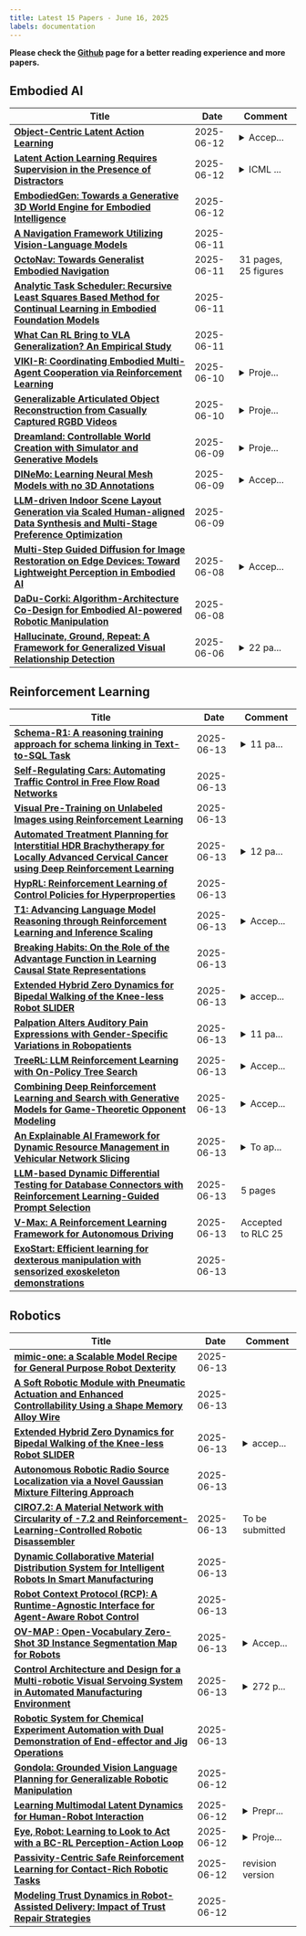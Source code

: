```yaml
---
title: Latest 15 Papers - June 16, 2025
labels: documentation
---
```

**Please check the [Github](https://github.com/zezhishao/MTS_Daily_ArXiv) page for a better reading experience and more papers.**

## Embodied AI
| **Title** | **Date** | **Comment** |
| --- | --- | --- |
| **[Object-Centric Latent Action Learning](http://arxiv.org/abs/2502.09680v2)** | 2025-06-12 | <details><summary>Accep...</summary><p>Accepted by Workshop on World Models at ICLR 2025</p></details> |
| **[Latent Action Learning Requires Supervision in the Presence of Distractors](http://arxiv.org/abs/2502.00379v5)** | 2025-06-12 | <details><summary>ICML ...</summary><p>ICML 2025, Poster, Project Page: https://laom.dunnolab.ai/, Source code: https://github.com/dunnolab/laom</p></details> |
| **[EmbodiedGen: Towards a Generative 3D World Engine for Embodied Intelligence](http://arxiv.org/abs/2506.10600v1)** | 2025-06-12 |  |
| **[A Navigation Framework Utilizing Vision-Language Models](http://arxiv.org/abs/2506.10172v1)** | 2025-06-11 |  |
| **[OctoNav: Towards Generalist Embodied Navigation](http://arxiv.org/abs/2506.09839v1)** | 2025-06-11 | 31 pages, 25 figures |
| **[Analytic Task Scheduler: Recursive Least Squares Based Method for Continual Learning in Embodied Foundation Models](http://arxiv.org/abs/2506.09623v1)** | 2025-06-11 |  |
| **[What Can RL Bring to VLA Generalization? An Empirical Study](http://arxiv.org/abs/2505.19789v2)** | 2025-06-11 |  |
| **[VIKI-R: Coordinating Embodied Multi-Agent Cooperation via Reinforcement Learning](http://arxiv.org/abs/2506.09049v1)** | 2025-06-10 | <details><summary>Proje...</summary><p>Project page: https://faceong.github.io/VIKI-R/</p></details> |
| **[Generalizable Articulated Object Reconstruction from Casually Captured RGBD Videos](http://arxiv.org/abs/2506.08334v1)** | 2025-06-10 | <details><summary>Proje...</summary><p>Project website can be found at https://3dlg-hcvc.github.io/video2articulation/</p></details> |
| **[Dreamland: Controllable World Creation with Simulator and Generative Models](http://arxiv.org/abs/2506.08006v1)** | 2025-06-09 | <details><summary>Proje...</summary><p>Project Page: https://metadriverse.github.io/dreamland/</p></details> |
| **[DINeMo: Learning Neural Mesh Models with no 3D Annotations](http://arxiv.org/abs/2503.20220v2)** | 2025-06-09 | <details><summary>Accep...</summary><p>Accepted to 3rd Workshop on Compositional 3D Vision at CVPR 2025 (C3DV)</p></details> |
| **[LLM-driven Indoor Scene Layout Generation via Scaled Human-aligned Data Synthesis and Multi-Stage Preference Optimization](http://arxiv.org/abs/2506.07570v1)** | 2025-06-09 |  |
| **[Multi-Step Guided Diffusion for Image Restoration on Edge Devices: Toward Lightweight Perception in Embodied AI](http://arxiv.org/abs/2506.07286v1)** | 2025-06-08 | <details><summary>Accep...</summary><p>Accepted in CVPR 2025 Embodied AI Workshop</p></details> |
| **[DaDu-Corki: Algorithm-Architecture Co-Design for Embodied AI-powered Robotic Manipulation](http://arxiv.org/abs/2407.04292v5)** | 2025-06-08 |  |
| **[Hallucinate, Ground, Repeat: A Framework for Generalized Visual Relationship Detection](http://arxiv.org/abs/2506.05651v1)** | 2025-06-06 | <details><summary>22 pa...</summary><p>22 pages, 9 figures, 5 tables</p></details> |

## Reinforcement Learning
| **Title** | **Date** | **Comment** |
| --- | --- | --- |
| **[Schema-R1: A reasoning training approach for schema linking in Text-to-SQL Task](http://arxiv.org/abs/2506.11986v1)** | 2025-06-13 | <details><summary>11 pa...</summary><p>11 pages, 3 figures, conference</p></details> |
| **[Self-Regulating Cars: Automating Traffic Control in Free Flow Road Networks](http://arxiv.org/abs/2506.11973v1)** | 2025-06-13 |  |
| **[Visual Pre-Training on Unlabeled Images using Reinforcement Learning](http://arxiv.org/abs/2506.11967v1)** | 2025-06-13 |  |
| **[Automated Treatment Planning for Interstitial HDR Brachytherapy for Locally Advanced Cervical Cancer using Deep Reinforcement Learning](http://arxiv.org/abs/2506.11957v1)** | 2025-06-13 | <details><summary>12 pa...</summary><p>12 pages, 2 figures, 3 tables</p></details> |
| **[HypRL: Reinforcement Learning of Control Policies for Hyperproperties](http://arxiv.org/abs/2504.04675v3)** | 2025-06-13 |  |
| **[T1: Advancing Language Model Reasoning through Reinforcement Learning and Inference Scaling](http://arxiv.org/abs/2501.11651v2)** | 2025-06-13 | <details><summary>Accep...</summary><p>Accepted to ICML 2025</p></details> |
| **[Breaking Habits: On the Role of the Advantage Function in Learning Causal State Representations](http://arxiv.org/abs/2506.11912v1)** | 2025-06-13 |  |
| **[Extended Hybrid Zero Dynamics for Bipedal Walking of the Knee-less Robot SLIDER](http://arxiv.org/abs/2504.01165v2)** | 2025-06-13 | <details><summary>accep...</summary><p>accepted by CLAWAR 2025</p></details> |
| **[Palpation Alters Auditory Pain Expressions with Gender-Specific Variations in Robopatients](http://arxiv.org/abs/2506.11906v1)** | 2025-06-13 | <details><summary>11 pa...</summary><p>11 pages, 9 figures, journal</p></details> |
| **[TreeRL: LLM Reinforcement Learning with On-Policy Tree Search](http://arxiv.org/abs/2506.11902v1)** | 2025-06-13 | <details><summary>Accep...</summary><p>Accepted to ACL 2025 main conference</p></details> |
| **[Combining Deep Reinforcement Learning and Search with Generative Models for Game-Theoretic Opponent Modeling](http://arxiv.org/abs/2302.00797v2)** | 2025-06-13 | <details><summary>Accep...</summary><p>Accepted by IJCAI'25 main track</p></details> |
| **[An Explainable AI Framework for Dynamic Resource Management in Vehicular Network Slicing](http://arxiv.org/abs/2506.11882v1)** | 2025-06-13 | <details><summary>To ap...</summary><p>To appear in Proceedings of IEEE PIMRC 2025. 6 pages, 4 figures</p></details> |
| **[LLM-based Dynamic Differential Testing for Database Connectors with Reinforcement Learning-Guided Prompt Selection](http://arxiv.org/abs/2506.11870v1)** | 2025-06-13 | 5 pages |
| **[V-Max: A Reinforcement Learning Framework for Autonomous Driving](http://arxiv.org/abs/2503.08388v2)** | 2025-06-13 | Accepted to RLC 25 |
| **[ExoStart: Efficient learning for dexterous manipulation with sensorized exoskeleton demonstrations](http://arxiv.org/abs/2506.11775v1)** | 2025-06-13 |  |

## Robotics
| **Title** | **Date** | **Comment** |
| --- | --- | --- |
| **[mimic-one: a Scalable Model Recipe for General Purpose Robot Dexterity](http://arxiv.org/abs/2506.11916v1)** | 2025-06-13 |  |
| **[A Soft Robotic Module with Pneumatic Actuation and Enhanced Controllability Using a Shape Memory Alloy Wire](http://arxiv.org/abs/2506.05741v2)** | 2025-06-13 |  |
| **[Extended Hybrid Zero Dynamics for Bipedal Walking of the Knee-less Robot SLIDER](http://arxiv.org/abs/2504.01165v2)** | 2025-06-13 | <details><summary>accep...</summary><p>accepted by CLAWAR 2025</p></details> |
| **[Autonomous Robotic Radio Source Localization via a Novel Gaussian Mixture Filtering Approach](http://arxiv.org/abs/2503.10349v3)** | 2025-06-13 |  |
| **[CIRO7.2: A Material Network with Circularity of -7.2 and Reinforcement-Learning-Controlled Robotic Disassembler](http://arxiv.org/abs/2506.11748v1)** | 2025-06-13 | To be submitted |
| **[Dynamic Collaborative Material Distribution System for Intelligent Robots In Smart Manufacturing](http://arxiv.org/abs/2506.11723v1)** | 2025-06-13 |  |
| **[Robot Context Protocol (RCP): A Runtime-Agnostic Interface for Agent-Aware Robot Control](http://arxiv.org/abs/2506.11650v1)** | 2025-06-13 |  |
| **[OV-MAP : Open-Vocabulary Zero-Shot 3D Instance Segmentation Map for Robots](http://arxiv.org/abs/2506.11585v1)** | 2025-06-13 | <details><summary>Accep...</summary><p>Accepted at IROS 2024</p></details> |
| **[Control Architecture and Design for a Multi-robotic Visual Servoing System in Automated Manufacturing Environment](http://arxiv.org/abs/2506.11387v1)** | 2025-06-13 | <details><summary>272 p...</summary><p>272 pages, 171 figures, PhD dissertation, University of California, Davis, 2025. To be published in ProQuest ETD</p></details> |
| **[Robotic System for Chemical Experiment Automation with Dual Demonstration of End-effector and Jig Operations](http://arxiv.org/abs/2506.11384v1)** | 2025-06-13 |  |
| **[Gondola: Grounded Vision Language Planning for Generalizable Robotic Manipulation](http://arxiv.org/abs/2506.11261v1)** | 2025-06-12 |  |
| **[Learning Multimodal Latent Dynamics for Human-Robot Interaction](http://arxiv.org/abs/2311.16380v2)** | 2025-06-12 | <details><summary>Prepr...</summary><p>Preprint version of paper accepted at IEEE T-RO. Project website: https://sites.google.com/view/mild-hri</p></details> |
| **[Eye, Robot: Learning to Look to Act with a BC-RL Perception-Action Loop](http://arxiv.org/abs/2506.10968v1)** | 2025-06-12 | <details><summary>Proje...</summary><p>Project page: https://www.eyerobot.net/</p></details> |
| **[Passivity-Centric Safe Reinforcement Learning for Contact-Rich Robotic Tasks](http://arxiv.org/abs/2503.00287v2)** | 2025-06-12 | revision version |
| **[Modeling Trust Dynamics in Robot-Assisted Delivery: Impact of Trust Repair Strategies](http://arxiv.org/abs/2506.10884v1)** | 2025-06-12 |  |

